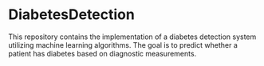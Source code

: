 # DiabetesDetection
This repository contains the implementation of a diabetes detection system utilizing machine learning algorithms. The goal is to predict whether a patient has diabetes based on diagnostic measurements. 
